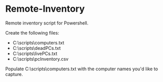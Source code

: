 # Remote-Inventory
Remote inventory script for Powershell.

Create the following files:
* C:\scripts\computers.txt
* C:\scripts\deadPCs.txt
* C:\scripts\livePCs.txt
* C:\scripts\pcInventory.csv

Populate C:\scripts\computers.txt with the computer names you'd like to capture.

